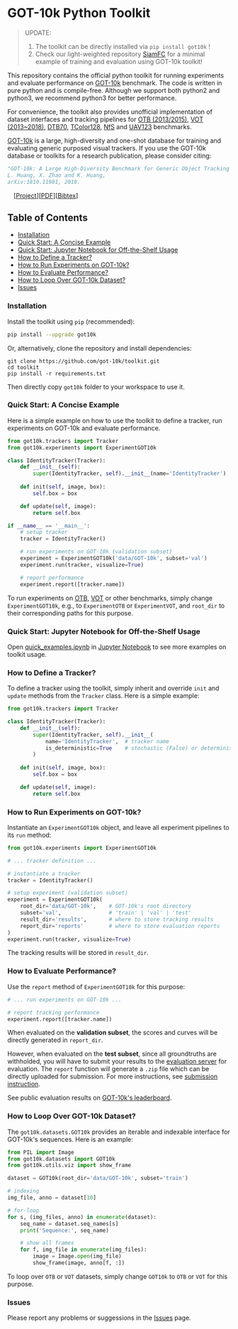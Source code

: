 # GOT-10k Python Toolkit

> UPDATE:<br>
> 1. The toolkit can be directly installed via `pip install got10k` !<br>
> 2. Check our light-weighted repository [SiamFC](https://github.com/got-10k/siamfc) for a minimal example of training and evaluation using GOT-10k toolkit!

This repository contains the official python toolkit for running experiments and evaluate performance on [GOT-10k](http://got-10k.aitestunion.com/) benchmark. The code is written in pure python and is compile-free. Although we support both python2 and python3, we recommend python3 for better performance.

For convenience, the toolkit also provides unofficial implementation of dataset interfaces and tracking pipelines for [OTB (2013/2015)](http://cvlab.hanyang.ac.kr/tracker_benchmark/index.html), [VOT (2013~2018)](http://votchallenge.net), [DTB70](https://github.com/flyers/drone-tracking), [TColor128](http://www.dabi.temple.edu/~hbling/data/TColor-128/TColor-128.html), [NfS](http://ci2cv.net/nfs/index.html) and [UAV123](https://ivul.kaust.edu.sa/Pages/pub-benchmark-simulator-uav.aspx) benchmarks.

[GOT-10k](http://got-10k.aitestunion.com/) is a large, high-diversity and one-shot database for training and evaluating generic purposed visual trackers. If you use the GOT-10k database or toolkits for a research publication, please consider citing:

```Bibtex
"GOT-10k: A Large High-Diversity Benchmark for Generic Object Tracking in the Wild."
L. Huang, X. Zhao and K. Huang,
arXiv:1810.11981, 2018.
```

&emsp;\[[Project](http://got-10k.aitestunion.com/)\]\[[PDF](https://arxiv.org/abs/1810.11981)\]\[[Bibtex](http://got-10k.aitestunion.com/bibtex)\]

## Table of Contents

* [Installation](#installation)
* [Quick Start: A Concise Example](#quick-start-a-concise-example)
* [Quick Start: Jupyter Notebook for Off-the-Shelf Usage](#quick-start-jupyter-notebook-for-off-the-shelf-usage)
* [How to Define a Tracker?](#how-to-define-a-tracker)
* [How to Run Experiments on GOT-10k?](#how-to-run-experiments-on-got-10k)
* [How to Evaluate Performance?](#how-to-evaluate-performance)
* [How to Loop Over GOT-10k Dataset?](#how-to-loop-over-got-10k-dataset)
* [Issues](#issues)

### Installation

Install the toolkit using `pip` (recommended):

```bash
pip install --upgrade got10k
```

Or, alternatively, clone the repository and install dependencies:

```
git clone https://github.com/got-10k/toolkit.git
cd toolkit
pip install -r requirements.txt
```

Then directly copy `got10k` folder to your workspace to use it.

### Quick Start: A Concise Example

Here is a simple example on how to use the toolkit to define a tracker, run experiments on GOT-10k and evaluate performance.

```Python
from got10k.trackers import Tracker
from got10k.experiments import ExperimentGOT10k

class IdentityTracker(Tracker):
    def __init__(self):
        super(IdentityTracker, self).__init__(name='IdentityTracker')
    
    def init(self, image, box):
        self.box = box

    def update(self, image):
        return self.box

if __name__ == '__main__':
    # setup tracker
    tracker = IdentityTracker()

    # run experiments on GOT-10k (validation subset)
    experiment = ExperimentGOT10k('data/GOT-10k', subset='val')
    experiment.run(tracker, visualize=True)

    # report performance
    experiment.report([tracker.name])
```

To run experiments on [OTB](http://cvlab.hanyang.ac.kr/tracker_benchmark/index.html), [VOT](http://votchallenge.net) or other benchmarks, simply change `ExperimentGOT10k`, e.g., to `ExperimentOTB` or `ExperimentVOT`, and `root_dir` to their corresponding paths for this purpose.

### Quick Start: Jupyter Notebook for Off-the-Shelf Usage

Open [quick_examples.ipynb](https://github.com/got-10k/toolkit/tree/master/examples/quick_examples.ipynb) in [Jupyter Notebook](http://jupyter.org/) to see more examples on toolkit usage.

### How to Define a Tracker?

To define a tracker using the toolkit, simply inherit and override `init` and `update` methods from the `Tracker` class. Here is a simple example:

```Python
from got10k.trackers import Tracker

class IdentityTracker(Tracker):
    def __init__(self):
        super(IdentityTracker, self).__init__(
            name='IdentityTracker',  # tracker name
            is_deterministic=True    # stochastic (False) or deterministic (True)
        )
    
    def init(self, image, box):
        self.box = box

    def update(self, image):
        return self.box
```

### How to Run Experiments on GOT-10k?

Instantiate an `ExperimentGOT10k` object, and leave all experiment pipelines to its `run` method:

```Python
from got10k.experiments import ExperimentGOT10k

# ... tracker definition ...

# instantiate a tracker
tracker = IdentityTracker()

# setup experiment (validation subset)
experiment = ExperimentGOT10k(
    root_dir='data/GOT-10k',    # GOT-10k's root directory
    subset='val',               # 'train' | 'val' | 'test'
    result_dir='results',       # where to store tracking results
    report_dir='reports'        # where to store evaluation reports
)
experiment.run(tracker, visualize=True)
```

The tracking results will be stored in `result_dir`.

### How to Evaluate Performance?

Use the `report` method of `ExperimentGOT10k` for this purpose:

```Python
# ... run experiments on GOT-10k ...

# report tracking performance
experiment.report([tracker.name])
```

When evaluated on the __validation subset__, the scores and curves will be directly generated in `report_dir`.

However, when evaluated on the __test subset__, since all groundtruths are withholded, you will have to submit your results to the [evaluation server](http://got-10k.aitestunion.com/submit_instructions) for evaluation. The `report` function will generate a `.zip` file which can be directly uploaded for submission. For more instructions, see [submission instruction](http://got-10k.aitestunion.com/submit_instructions).

See public evaluation results on [GOT-10k's leaderboard](http://got-10k.aitestunion.com/leaderboard).

### How to Loop Over GOT-10k Dataset?

The `got10k.datasets.GOT10k` provides an iterable and indexable interface for GOT-10k's sequences. Here is an example:

```Python
from PIL import Image
from got10k.datasets import GOT10k
from got10k.utils.viz import show_frame

dataset = GOT10k(root_dir='data/GOT-10k', subset='train')

# indexing
img_file, anno = dataset[10]

# for-loop
for s, (img_files, anno) in enumerate(dataset):
    seq_name = dataset.seq_names[s]
    print('Sequence:', seq_name)

    # show all frames
    for f, img_file in enumerate(img_files):
        image = Image.open(img_file)
        show_frame(image, anno[f, :])
```

To loop over `OTB` or `VOT` datasets, simply change `GOT10k` to `OTB` or `VOT` for this purpose.

### Issues

Please report any problems or suggessions in the [Issues](https://github.com/got-10k/toolkit/issues) page.

